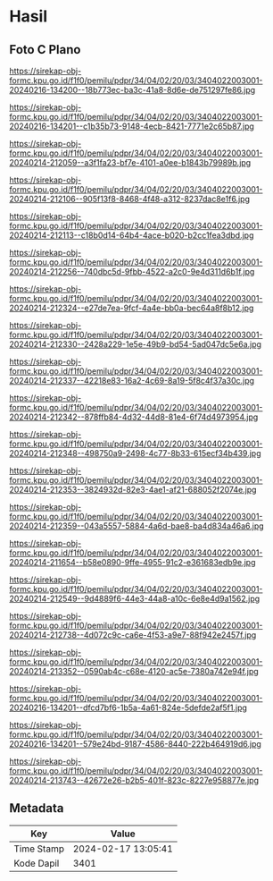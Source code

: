 # Hasil

## Foto C Plano

https://sirekap-obj-formc.kpu.go.id/f1f0/pemilu/pdpr/34/04/02/20/03/3404022003001-20240216-134200--18b773ec-ba3c-41a8-8d6e-de751297fe86.jpg

https://sirekap-obj-formc.kpu.go.id/f1f0/pemilu/pdpr/34/04/02/20/03/3404022003001-20240216-134201--c1b35b73-9148-4ecb-8421-7771e2c65b87.jpg

https://sirekap-obj-formc.kpu.go.id/f1f0/pemilu/pdpr/34/04/02/20/03/3404022003001-20240214-212059--a3f1fa23-bf7e-4101-a0ee-b1843b79989b.jpg

https://sirekap-obj-formc.kpu.go.id/f1f0/pemilu/pdpr/34/04/02/20/03/3404022003001-20240214-212106--905f13f8-8468-4f48-a312-8237dac8e1f6.jpg

https://sirekap-obj-formc.kpu.go.id/f1f0/pemilu/pdpr/34/04/02/20/03/3404022003001-20240214-212113--c18b0d14-64b4-4ace-b020-b2cc1fea3dbd.jpg

https://sirekap-obj-formc.kpu.go.id/f1f0/pemilu/pdpr/34/04/02/20/03/3404022003001-20240214-212256--740dbc5d-9fbb-4522-a2c0-9e4d311d6b1f.jpg

https://sirekap-obj-formc.kpu.go.id/f1f0/pemilu/pdpr/34/04/02/20/03/3404022003001-20240214-212324--e27de7ea-9fcf-4a4e-bb0a-bec64a8f8b12.jpg

https://sirekap-obj-formc.kpu.go.id/f1f0/pemilu/pdpr/34/04/02/20/03/3404022003001-20240214-212330--2428a229-1e5e-49b9-bd54-5ad047dc5e6a.jpg

https://sirekap-obj-formc.kpu.go.id/f1f0/pemilu/pdpr/34/04/02/20/03/3404022003001-20240214-212337--42218e83-16a2-4c69-8a19-5f8c4f37a30c.jpg

https://sirekap-obj-formc.kpu.go.id/f1f0/pemilu/pdpr/34/04/02/20/03/3404022003001-20240214-212342--878ffb84-4d32-44d8-81e4-6f74d4973954.jpg

https://sirekap-obj-formc.kpu.go.id/f1f0/pemilu/pdpr/34/04/02/20/03/3404022003001-20240214-212348--498750a9-2498-4c77-8b33-615ecf34b439.jpg

https://sirekap-obj-formc.kpu.go.id/f1f0/pemilu/pdpr/34/04/02/20/03/3404022003001-20240214-212353--3824932d-82e3-4ae1-af21-688052f2074e.jpg

https://sirekap-obj-formc.kpu.go.id/f1f0/pemilu/pdpr/34/04/02/20/03/3404022003001-20240214-212359--043a5557-5884-4a6d-bae8-ba4d834a46a6.jpg

https://sirekap-obj-formc.kpu.go.id/f1f0/pemilu/pdpr/34/04/02/20/03/3404022003001-20240214-211654--b58e0890-9ffe-4955-91c2-e361683edb9e.jpg

https://sirekap-obj-formc.kpu.go.id/f1f0/pemilu/pdpr/34/04/02/20/03/3404022003001-20240214-212549--9d4889f6-44e3-44a8-a10c-6e8e4d9a1562.jpg

https://sirekap-obj-formc.kpu.go.id/f1f0/pemilu/pdpr/34/04/02/20/03/3404022003001-20240214-212738--4d072c9c-ca6e-4f53-a9e7-88f942e2457f.jpg

https://sirekap-obj-formc.kpu.go.id/f1f0/pemilu/pdpr/34/04/02/20/03/3404022003001-20240214-213352--0590ab4c-c68e-4120-ac5e-7380a742e94f.jpg

https://sirekap-obj-formc.kpu.go.id/f1f0/pemilu/pdpr/34/04/02/20/03/3404022003001-20240216-134201--dfcd7bf6-1b5a-4a61-824e-5defde2af5f1.jpg

https://sirekap-obj-formc.kpu.go.id/f1f0/pemilu/pdpr/34/04/02/20/03/3404022003001-20240216-134201--579e24bd-9187-4586-8440-222b464919d6.jpg

https://sirekap-obj-formc.kpu.go.id/f1f0/pemilu/pdpr/34/04/02/20/03/3404022003001-20240214-213743--42672e26-b2b5-401f-823c-8227e958877e.jpg


## Metadata

| Key        | Value               |
| ---------- | ------------------- |
| Time Stamp | 2024-02-17 13:05:41 |
| Kode Dapil | 3401                |



